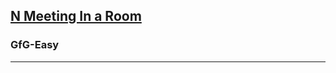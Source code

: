 <h2><a href="https://practice.geeksforgeeks.org/problems/n-meetings-in-one-room-1587115620/1">N Meeting In a Room
</a></h2><h3>GfG-Easy</h3><hr>
